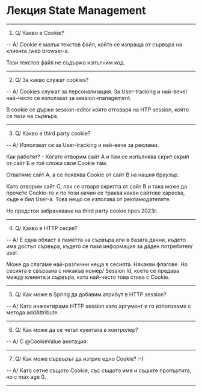 # Лекция State Management

--------------------------------------------------------
1. Q/ Какво е Cookie?

-- A/ Cookie е малък текстов файл, който се изпраща от сървъра на клиента /web browser-а.

Този текстов файл не съдържа изпълним код.

--------------------------------------------------------
2. Q/ За какво служат cookies?

-- A/ Cookies служат за персонализация. За User-tracking и най-вече/ най-често се използват за session-management.

В cookie се държи session-editor която отговаря на HTP session, която се пази на сървъра.

--------------------------------------------------------
3. Q/ Какво е third party cookie?

-- A/ Използват се за User-tracking и най-вече за реклами.

Как работят? - Когато отворим сайт А и там се изпълнява скрит скрип от сайт Б и той сложи свое Cookie там.

Отватяме сайт A, а се появява Cookie от сайт B на нашия браузър.

Като отворим сайт C, пак се отваря скрипта от сайт B и така може да прочете Cookie-то и по този начин се траква какви сайтове харесва, къде е бил User-а. 
Това нещо се използва от рекламодателите. 

Но предстои забраняване на third party cookie през 2023г.

--------------------------------------------------------
4. Q/ Какво е HTTP сесия?

-- A/ Е една област в паметта на сървъра или в базата данни, където има достъп сървъра, където се пази информация за даден потребител/ user.

Може да слагаме най-различни неща в сесията. Някакви флагове. Но сесията е свързана с някакъв номер/ Session Id, което се предава между клиента и сървъра, като най-често това става с Cookie.

--------------------------------------------------------
5. Q/ Как може в Spring да добавим атрибут в HTTP session?

-- A/ Като инжектираме HTTP session като аргумент и го използваме с метода addAttribute.

--------------------------------------------------------
6. Q/ Как може да се четат кукитата в контролер?

-- A/ С @CookieValue анотация.

--------------------------------------------------------
7. Q/ Как може сървърът да изтрие едно Cookie? :-)

-- A/ Като сетне същото Cookie, със същото име и съшите пропъртита, но с max age 0.

--------------------------------------------------------
  
